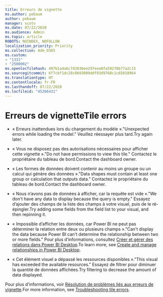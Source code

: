 ```yaml
---
title: Erreurs de vignette
ms.author: pebaum
author: pebaum
manager: scotv
ms.date: 07/22/2020
ms.audience: Admin
ms.topic: article
ROBOTS: NOINDEX, NOFOLLOW
localization_priority: Priority
ms.collection: Adm_O365
ms.custom:
- "1331"
- "2500002"
ms.openlocfilehash: 497b1a4a6c743036ee297eea0fa59278b77a2c15
ms.sourcegitcommit: 6f7cbf1dc28c0693009ddf03d9768c1c65018964
ms.translationtype: HT
ms.contentlocale: fr-FR
ms.lasthandoff: 07/22/2020
ms.locfileid: "45266431"
---
```

# <a name="tile-errors"></a><span data-ttu-id="c3441-102">Erreurs de vignette</span><span class="sxs-lookup"><span data-stu-id="c3441-102">Tile errors</span></span>

- <span data-ttu-id="c3441-103">« Erreurs inattendues lors du chargement du modèle ».</span><span class="sxs-lookup"><span data-stu-id="c3441-103">"Unexpected errors while loading the model."</span></span> <span data-ttu-id="c3441-104">Veuillez réessayer plus tard.</span><span class="sxs-lookup"><span data-stu-id="c3441-104">Try again later.</span></span>

- <span data-ttu-id="c3441-105">« Vous ne disposez pas des autorisations nécessaires pour afficher cette vignette ».</span><span class="sxs-lookup"><span data-stu-id="c3441-105">"Do not have permissions to view this tile."</span></span> <span data-ttu-id="c3441-106">Contactez le propriétaire du tableau de bord.</span><span class="sxs-lookup"><span data-stu-id="c3441-106">Contact the dashboard owner.</span></span>

- <span data-ttu-id="c3441-107">« Les formes de données doivent contenir au moins un groupe ou un calcul qui génère des données ».</span><span class="sxs-lookup"><span data-stu-id="c3441-107">"Data shapes must contain at least one group or calculation that outputs data."</span></span> <span data-ttu-id="c3441-108">Contactez le propriétaire du tableau de bord.</span><span class="sxs-lookup"><span data-stu-id="c3441-108">Contact the dashboard owner.</span></span>

- <span data-ttu-id="c3441-109">« Nous n’avons pas de données à afficher, car la requête est vide ».</span><span class="sxs-lookup"><span data-stu-id="c3441-109">"We don't have any data to display because the query is empty."</span></span> <span data-ttu-id="c3441-110">Essayez d’ajouter des champs de la liste des champs à votre visuel, puis de le ré-épingler.</span><span class="sxs-lookup"><span data-stu-id="c3441-110">Try adding some fields from the field list to your visual, and then repinning it.</span></span>

- <span data-ttu-id="c3441-111">« Impossible d’afficher les données, car Power BI ne peut pas déterminer la relation entre deux ou plusieurs champs ».</span><span class="sxs-lookup"><span data-stu-id="c3441-111">"Can't display the data because Power BI can't determine the relationship between two or more fields."</span></span> <span data-ttu-id="c3441-112">Pour plus d’informations, consultez [Créer et gérer des relations dans Power BI Desktop](https://docs.microsoft.com/power-bi/desktop-create-and-manage-relationships).</span><span class="sxs-lookup"><span data-stu-id="c3441-112">To learn more, see [Create and manage relationships in Power BI Desktop](https://docs.microsoft.com/power-bi/desktop-create-and-manage-relationships).</span></span>

- <span data-ttu-id="c3441-113">« Cet élément visuel a dépassé les ressources disponibles ».</span><span class="sxs-lookup"><span data-stu-id="c3441-113">"This visual has exceeded the available resources."</span></span> <span data-ttu-id="c3441-114">Essayez de filtrer pour diminuer la quantité de données affichées.</span><span class="sxs-lookup"><span data-stu-id="c3441-114">Try filtering to decrease the amount of data displayed.</span></span>

<span data-ttu-id="c3441-115">Pour plus d’informations, voir [Résolution de problèmes liés aux erreurs de vignette](https://docs.microsoft.com/power-bi/refresh-troubleshooting-tile-errors).</span><span class="sxs-lookup"><span data-stu-id="c3441-115">For more information, see [Troubleshooting tile errors](https://docs.microsoft.com/power-bi/refresh-troubleshooting-tile-errors).</span></span>